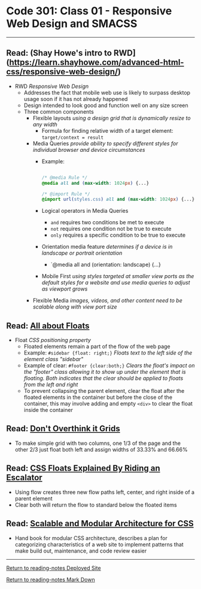 # Code 301: Class 01 - Responsive Web Design and SMACSS

***

## Read: (Shay Howe's intro to RWD](https://learn.shayhowe.com/advanced-html-css/responsive-web-design/)

- RWD *Responsive Web Design*
  - Addresses the fact that mobile web use is likely to surpass desktop usage soon if it has not already happened 
  - Design intended to look good and function well on any size screen
  - Three common components
    - Flexible layouts *using a design grid that is dynamically resize to any width*
      - Formula for finding relative width of a target element: `target/context = result`
    - Media Queries *provide ability to specify different styles for individual browser and device circumstances*
      - Example:

        ```CSS

        /* @media Rule */
        @media all and (max-width: 1024px) {...}

        /* @import Rule */
        @import url(styles.css) all and (max-width: 1024px) {...}

        ```

      - Logical operators in Media Queries
        - `and` requires two conditions be met to execute
        - `not` requires one condition not be true to execute
        - `only` requires a specific condition to be true to execute
      - Orientation media feature *determines if a device is in landscape or portrait orientation*
        - `@media all and (orientation: landscape) {...}
      - Mobile First *using styles targeted at smaller view ports as the default styles for a website and use media queries to adjust as viewport grows*
    - Flexible Media *images, videos, and other content need to be scalable along with view port size*

## Read: [All about Floats](https://css-tricks.com/all-about-floats/)

- Float *CSS positioning property*
  - Floated elements remain a part of the flow of the web page
  - Example: `#sidebar {float: right;}` *Floats text to the left side of the element class "sidebar"*
  - Example of clear: `#footer {clear:both;}` *Clears the float's impact on the "footer" class allowing it to show up under the element that is floating. Both indicates that the clear should be applied to floats from the left and right*
  - To prevent collapsing the parent element, clear the float after the floated elements in the container but before the close of the container, this may involve adding and empty `<div>` to clear the float inside the container

## Read: [Don't Overthink it Grids](https://css-tricks.com/dont-overthink-it-grids/)

- To make simple grid with two columns, one 1/3 of the page and the other 2/3 just float both left and assign widths of 33.33% and 66.66%

## Read: [CSS Floats Explained By Riding an Escalator](https://www.freecodecamp.org/news/css-floats-explained-by-riding-an-escalator-57fa55232333/)

- Using flow creates three new flow paths left, center, and right inside of a parent element
- Clear both will return the flow to standard below the floated items

## Read: [Scalable and Modular Architecture for CSS](http://smacss.com/)

- Hand book for modular CSS architecture, describes a plan for categorizing characteristics of a web site to implement patterns that make build out, maintenance, and code review easier

***

[Return to reading-notes Deployed Site](https://simon-panek.github.io/reading-notes/)

[Return to reading-notes Mark Down](https://github.com/simon-panek/reading-notes)